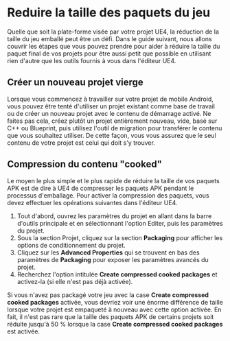 # Reduire la taille des paquets du jeu

Quelle que soit la plate-forme visée par votre projet UE4, la réduction de la taille du jeu emballé peut être un défi. Dans le guide suivant, nous allons couvrir les étapes que vous pouvez prendre pour aider à réduire la taille du paquet final de vos projets pour être aussi petit que possible en utilisant rien d'autre que les outils fournis à vous dans l'éditeur UE4.

## Créer un nouveau projet vierge
Lorsque vous commencez à travailler sur votre projet de mobile Android, vous pouvez être tenté d'utiliser un projet existant comme base de travail ou de créer un nouveau projet avec le contenu de démarrage activé. Ne faites pas cela, créez plutôt un projet entièrement nouveau, vide, basé sur C++ ou Blueprint, puis utilisez l'outil de migration pour transférer le contenu que vous souhaitez utiliser. De cette façon, vous vous assurez que le seul contenu de votre projet est celui qui doit s'y trouver. 

## Compression du contenu "cooked"

Le moyen le plus simple et le plus rapide de réduire la taille de vos paquets APK est de dire à UE4 de compresser les paquets APK pendant le processus d'emballage. Pour activer la compression des paquets, vous devez effectuer les opérations suivantes dans l'éditeur UE4. 

1. Tout d'abord, ouvrez les paramètres du projet en allant dans la barre d'outils principale et en sélectionnant l'option Editer, puis les paramètres du projet.   
2. Sous la section Projet, cliquez sur la section **Packaging** pour afficher les options de conditionnement du projet.   
3. Cliquez sur les **Advanced Properties** qui se trouvent en bas des paramètres de **Packaging** pour exposer les paramètres avancés du projet. 
4. Recherchez l'option intitulée **Create compressed cooked packages** et activez-la (si elle n'est pas déjà activée). 

Si vous n'avez pas packagé votre jeu avec la case **Create compressed cooked packages** activée, vous devriez voir une énorme différence de taille lorsque votre projet est empaqueté à nouveau avec cette option activée. En fait, il n'est pas rare que la taille des paquets APK de certains projets soit réduite jusqu'à 50 % lorsque la case **Create compressed cooked packages** est activée. 